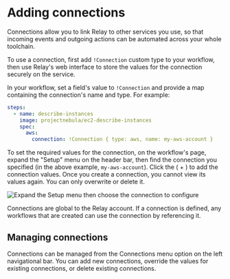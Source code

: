 # Adding connections

Connections allow you to link Relay to other services you use, so that incoming events and outgoing actions can be automated across your whole toolchain. 

To use a connection, first add `!Connection` custom type to your workflow, then use Relay's web interface to store the values for the connection securely on the service.

In your workflow, set a field's value to `!Connection` and provide a map containing the connection's name and type. For example:

```yaml
steps:
  - name: describe-instances
    image: projectnebula/ec2-describe-instances
    spec:
      aws:
        connection: !Connection { type: aws, name: my-aws-account }
```

To set the required values for the connection, on the workflow's page, expand the "Setup" menu on the header bar, then find the connection you specified (in the above example, `my-aws-account`). Click the ( + ) to add the connection values. Once you create a connection, you cannot view its values again. You can only overwrite or delete it.

![Expand the Setup menu then choose the connection to configure](../images/adding-connections.gif)

Connections are global to the Relay account. If a connection is defined, any workflows that are created can use the connection by referencing it.

## Managing connections
Connections can be managed from the Connections menu option on the left navigational bar. You can add new connections, override the values for existing connections, or delete existing connections.

